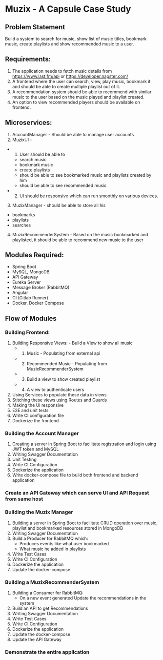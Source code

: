 # Muzix - A Capsule Case Study

## Problem Statement

Build a system to search for music, show list of music titles, bookmark music, create playlists and show recommended music to a user.

## Requirements:
1. The application needs to fetch music details from https://www.last.fm/api or https://developer.napster.com/
2. A frontend where the user can search, view, play music, bookmark it and should be able to create multiple playlist out of it.
3. A recommendation system should be able to recommend with similar music to the user based on the music played and playlist created.
4. An option to view recommended players should be available on frontend. 

## Microservices:
1. AccountManager - Should be able to manage user accounts
2. MuzixUI -
  - 1. User should be able to
      - search music
      - bookmark music
      - create playlists
      - should be able to see bookmarked music and playlists created by him
      - should be able to see recommended music
  - 2. UI should be responsive which can run smoothly on various devices.
3. MuzixManager - should be able to store all his
  - bookmarks
  - playlists
  - searches
4. MuzixRecommenderSystem - Based on the music bookmarked and playlisted, it should be able to recommend new music to the user

## Modules Required:
- Spring Boot
- MySQL, MongoDB
- API Gateway
- Eureka Server
- Message Broker (RabbitMQ)
- Angular
- CI (Gitlab Runner)
- Docker, Docker Compose


## Flow of Modules

### Building Frontend:
  1. Building Responsive Views:
    - Build a View to show all music
      - 1. Music - Populating from external api
      - 2. Recommended Music - Populating from MuzixRecommenderSystem
      - 3. Build a view to show created playlist
      - 4. A view to authenticate users
  2. Using Services to populate these data in views
  3. Stitching these views using Routes and Guards
  4. Making the UI responsive
  5. E2E and unit tests
  6. Write CI configuration file
  7. Dockerize the frontend

### Building the Account Manager
  1. Creating a server in Spring Boot to facilitate registration and login using JWT token and MySQL
  2. Writing Swagger Documentation
  3. Unit Testing
  4. Write CI Configuration
  5. Dockerize the application
  6. Write docker-compose file to build both frontend and backend application
  
### Create an API Gateway which can serve UI and API Request from same host

### Building the Muzix Manager
  1. Building a server in Spring Boot to facilitate CRUD operation over music, playlist and bookmarked resources stored in MongoDB
  2. Writing Swagger Documentation
  3. Build a Producer for RabbitMQ which:
      - Produces events like what user bookmarked
      - What music he added in playlists
  4. Write Test Cases
  5. Write CI Configuration
  6. Dockerize the application
  7. Update the docker-compose

### Building a MuzixRecommenderSystem
  1. Building a Consumer for RabbitMQ:
      - On a new event generated Update the recommendations in the system
  2. Build an API to get Recommendations
  3. Writing Swagger Documentation
  4. Write Test Cases
  5. Write CI Configuration
  6. Dockerize the application
  7. Update the docker-compose
  8. Update the API Gateway

### Demonstrate the entire application